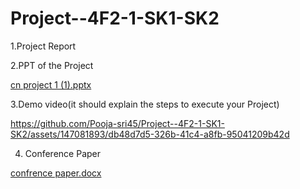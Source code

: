 # Project--4F2-1-SK1-SK2
1.Project Report



2.PPT of the Project

[cn project 1 (1).pptx](https://github.com/Pooja-sri45/Project--4F2-1-SK1-SK2/files/15448221/cn.project.1.1.pptx)


3.Demo video(it should explain the steps to execute your Project) 

https://github.com/Pooja-sri45/Project--4F2-1-SK1-SK2/assets/147081893/db48d7d5-326b-41c4-a8fb-95041209b42d



4. Conference Paper

[confrence paper.docx](https://github.com/Pooja-sri45/Project--4F2-1-SK1-SK2/files/15448298/confrence.paper.docx)

